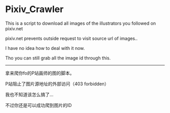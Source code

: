 # Pixiv_Crawler
This is a script to download all images of the illustrators you followed on pixiv.net

pixiv.net prevents outside request to visit source url of images..

I have no idea how to deal with it now.

Tho you can still grab all the image id through this.



_________________________________________________________________________________________





拿来爬你fo的P站画师的图的脚本。

P站阻止了图片源地址的外部访问（403 forbidden）

我也不知道该怎么搞了...

不过你还是可以成功爬到图片的ID
